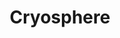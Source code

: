 ---
title: "Cryosphere"
slug: "/earth/climate/cryosphere"
description: "Monitoring ice sheets, glaciers, sea ice, and permafrost as key components of the Earth's cryosphere."
areas:
  - title: "Ice Sheets"
    sub-areas:
      - "Antarctic and Greenland ice sheet monitoring"
      - "Ice mass balance and melting rates"
      - "Contribution to sea level rise"
  - title: "Glaciers"
    sub-areas:
      - "Glacier extent and volume change"
      - "Seasonal and long-term melt trends"
      - "Impact on downstream water resources"
  - title: "Sea Ice"
    sub-areas:
      - "Arctic and Antarctic sea ice extent and thickness"
      - "Seasonal variability and trends"
      - "Impacts on climate and ecosystems"
  - title: "Permafrost"
    sub-areas:
      - "Monitoring permafrost extent and thawing"
      - "Greenhouse gas release from thawed soils"
      - "Effects on infrastructure and ecosystems"
  - title: "Cryosphere and Climate Feedback"
    sub-areas:
      - "Albedo effect and energy balance"
      - "Interaction with ocean and atmospheric systems"
      - "Implications for global climate patterns"
---